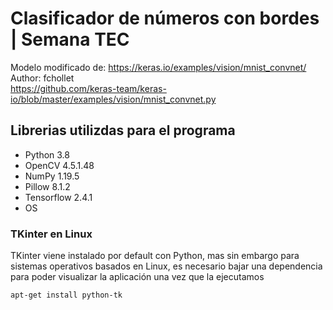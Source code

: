 # Clasificador de números con bordes | Semana TEC

Modelo modificado de: https://keras.io/examples/vision/mnist_convnet/ <br/>
Author: fchollet <br/>
https://github.com/keras-team/keras-io/blob/master/examples/vision/mnist_convnet.py <br/>

## Librerias utilizdas para el programa

* Python 3.8 <br/>
* OpenCV 4.5.1.48<br/>
* NumPy 1.19.5<br/>
* Pillow 8.1.2<br/>
* Tensorflow 2.4.1<br/>
* OS <br/>


### TKinter en Linux

TKinter viene instalado por default con Python, mas sin embargo para sistemas operativos basados en Linux, es necesario bajar una dependencia para poder visualizar la aplicación una vez que la ejecutamos

    apt-get install python-tk

